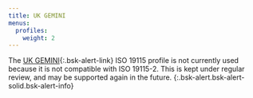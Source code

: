 ```yaml
---
title: UK GEMINI
menus:
  profiles:
    weight: 2
---
```


The [UK GEMINI](https://www.agi.org.uk/uk-gemini/){:.bsk-alert-link} ISO 19115 profile is not currently used because it
is not compatible with ISO 19115-2. This is kept under regular review, and may be supported again in the future.
{:.bsk-alert.bsk-alert-solid.bsk-alert-info}
